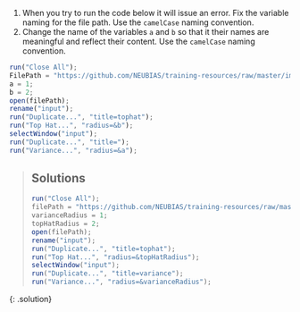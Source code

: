 1. When you try to run the code below it will issue an error. Fix the variable naming for the file path. Use  the `camelCase` naming convention.
2. Change the name of the variables `a` and `b` so that it their names are meaningful and reflect their content. Use the `camelCase` naming convention.

```javascript
run("Close All");
FilePath = "https://github.com/NEUBIAS/training-resources/raw/master/image_data/xy_16bit__autophagosomes.tif";
a = 1;
b = 2;
open(filePath);
rename("input");
run("Duplicate...", "title=tophat");
run("Top Hat...", "radius=&b");
selectWindow("input");
run("Duplicate...", "title=");
run("Variance...", "radius=&a");
```

> ## Solutions
> ```javascript
> run("Close All");
> filePath = "https://github.com/NEUBIAS/training-resources/raw/master/image_data/xy_16bit__autophagosomes.tif";
> varianceRadius = 1;
> topHatRadius = 2;
> open(filePath);
> rename("input");
> run("Duplicate...", "title=tophat");
> run("Top Hat...", "radius=&topHatRadius");
> selectWindow("input");
> run("Duplicate...", "title=variance");
> run("Variance...", "radius=&varianceRadius");
> ```
{: .solution}



